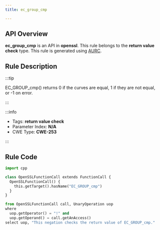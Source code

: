 ```yaml
---
title: ec_group_cmp

---
```



## API Overview
**ec_group_cmp** is an API in **openssl**. This rule belongs to the **return value check** type. This rule is generated using [AURC](../../tools/AURC).
## Rule Description

:::tip

EC_GROUP_cmp() returns 0 if the curves are equal, 1 if they are not equal, or -1 on error.

:::

:::info

- Tags: **return value check**
- Parameter Index: **N/A**
- CWE Type: **CWE-253**

:::

## Rule Code
```python
import cpp

class OpenSSLFunctionCall extends FunctionCall {
  OpenSSLFunctionCall() {
    this.getTarget().hasName("EC_GROUP_cmp")
  }
}

from OpenSSLFunctionCall call, UnaryOperation uop
where
  uop.getOperator() = "!" and
  uop.getOperand() = call.getAnAccess()
select uop, "This negation checks the return value of EC_GROUP_cmp."
```